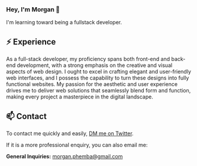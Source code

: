 ### Hey, I'm Morgan 👋

I'm learning toward being a fullstack developer.

## ⚡️ Experience

As a full-stack developer, my proficiency spans both front-end and back-end development, with a strong emphasis on the creative and visual aspects of web design. I ought to excel in crafting elegant and user-friendly web interfaces, and I possess the capability to turn these designs into fully functional websites. My passion for the aesthetic and user experience drives me to deliver web solutions that seamlessly blend form and function, making every project a masterpiece in the digital landscape.

## 📫 Contact

To contact me quickly and easily, [DM me on Twitter](https://twitter.com/HimmyD_Morg).

If it is a more professional enquiry, you can also email me:

**General Inquiries:** morgan.phemba@gmail.com
